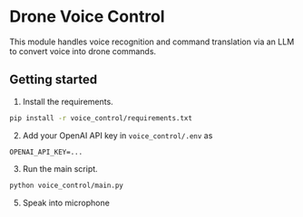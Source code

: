 # Drone Voice Control

This module handles voice recognition and command translation via an LLM to convert voice into drone commands.

## Getting started

1. Install the requirements.

```bash
pip install -r voice_control/requirements.txt
```

2. Add your OpenAI API key in `voice_control/.env` as

```
OPENAI_API_KEY=...
```

3. Run the main script.

```bash
python voice_control/main.py
```

5. Speak into microphone
